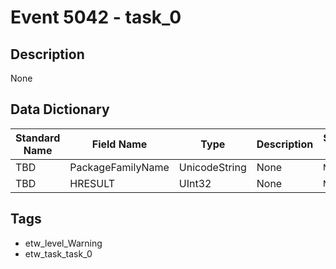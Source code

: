# Event 5042 - task_0

## Description
None

## Data Dictionary
|Standard Name|Field Name|Type|Description|Sample Value|
|---|---|---|---|---|
|TBD|PackageFamilyName|UnicodeString|None|`None`|
|TBD|HRESULT|UInt32|None|`None`|

## Tags
* etw_level_Warning
* etw_task_task_0